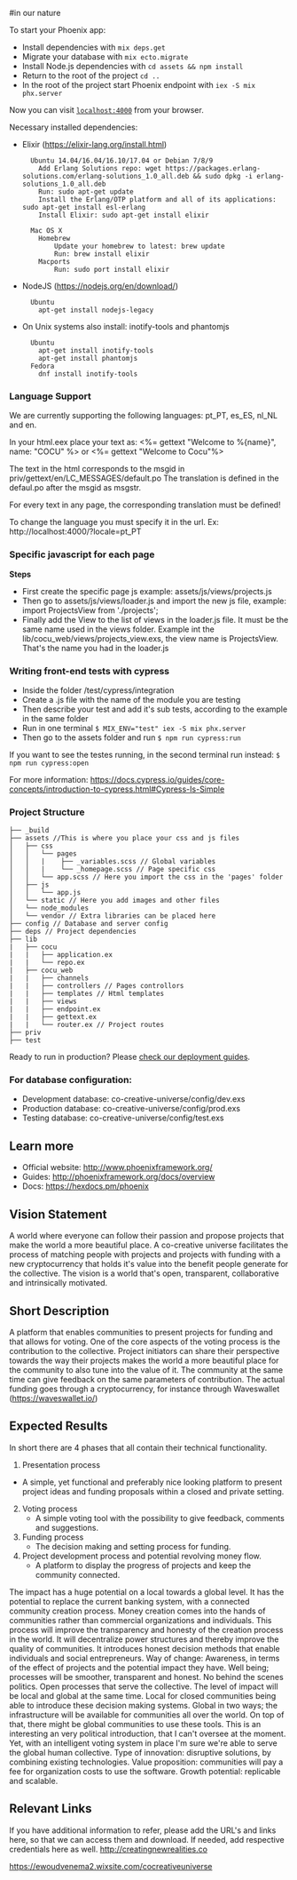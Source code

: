 #in our nature

To start your Phoenix app:

  * Install dependencies with `mix deps.get`
  * Migrate your database with `mix ecto.migrate`
  * Install Node.js dependencies with `cd assets && npm install`
  * Return to the root of the project `cd ..`
  * In the root of the project start Phoenix endpoint with `iex -S mix phx.server`

Now you can visit [`localhost:4000`](http://localhost:4000) from your browser.

Necessary installed dependencies:
  * Elixir (https://elixir-lang.org/install.html)
    ``` 
      Ubuntu 14.04/16.04/16.10/17.04 or Debian 7/8/9
        Add Erlang Solutions repo: wget https://packages.erlang-solutions.com/erlang-solutions_1.0_all.deb && sudo dpkg -i erlang-solutions_1.0_all.deb
        Run: sudo apt-get update
        Install the Erlang/OTP platform and all of its applications: sudo apt-get install esl-erlang
        Install Elixir: sudo apt-get install elixir
      
      Mac OS X
        Homebrew
            Update your homebrew to latest: brew update
            Run: brew install elixir
        Macports
            Run: sudo port install elixir
    ```
  * NodeJS (https://nodejs.org/en/download/)
    ```
      Ubuntu
        apt-get install nodejs-legacy
    ```

  * On Unix systems also install: inotify-tools and phantomjs
    ```
      Ubuntu
        apt-get install inotify-tools
        apt-get install phantomjs
      Fedora
        dnf install inotify-tools
    ```

### Language Support
We are currently supporting the following languages: pt_PT, es_ES, nl_NL and en.

In your html.eex place your text as: 
<%= gettext "Welcome to %{name}", name: "COCU" %> or
<%= gettext "Welcome to Cocu"%>

The text in the html corresponds to the msgid in priv/gettext/en/LC_MESSAGES/default.po
The translation is defined in the defaul.po after the msgid as msgstr.

For every text in any page, the corresponding translation must be defined!

To change the language you must specify it in the url. Ex: http://localhost:4000/?locale=pt_PT

### Specific javascript for each page
**Steps**
- First create the specific page js example: assets/js/views/projects.js
- Then go to assets/js/views/loader.js and import the new js file, example: import ProjectsView from './projects';
- Finally add the View to the list of views in the loader.js file. It must be the same name used in the views folder. Example int the lib/cocu_web/views/projects_view.exs, the view name is ProjectsView. That's the name you had in the loader.js

### Writing front-end tests with cypress
- Inside the folder /test/cypress/integration
- Create a .js file with the name of the module you are testing
- Then describe your test and add it's sub tests, according to the example in the same folder
- Run in one terminal ```$ MIX_ENV="test" iex -S mix phx.server ```
- Then go to the assets folder and run ```$ npm run cypress:run ```

If you want to see the testes running, in the second terminal run instead: ```$ npm run cypress:open ```

For more information: https://docs.cypress.io/guides/core-concepts/introduction-to-cypress.html#Cypress-Is-Simple

### Project Structure
```
├── _build
├── assets //This is where you place your css and js files
│   ├── css
│   │   └── pages
│   │   |    ├── _variables.scss // Global variables
│   │   |    └── _homepage.scss // Page specific css
│   │   └── app.scss // Here you import the css in the 'pages' folder
│   ├── js
│   │   └── app.js
│   └── static // Here you add images and other files
│   └── node_modules
│   └── vendor // Extra libraries can be placed here
├── config // Database and server config
├── deps // Project dependencies
├── lib
|   ├── cocu
|   |   ├── application.ex
|   |   └── repo.ex
|   ├── cocu_web
|   |   ├── channels
|   |   ├── controllers // Pages controllors
|   |   ├── templates // Html templates
|   |   ├── views
|   |   ├── endpoint.ex
|   |   ├── gettext.ex
|   |   └── router.ex // Project routes
├── priv
├── test

```

Ready to run in production? Please [check our deployment guides](http://www.phoenixframework.org/docs/deployment).

### For database configuration:
 * Development database: co-creative-universe/config/dev.exs 
 * Production database: co-creative-universe/config/prod.exs 
 * Testing database: co-creative-universe/config/test.exs 

## Learn more

  * Official website: http://www.phoenixframework.org/
  * Guides: http://phoenixframework.org/docs/overview
  * Docs: https://hexdocs.pm/phoenix


## Vision Statement

A world where everyone can follow their passion and propose projects that make the world a more beautiful place. A co-creative universe facilitates
the process of matching people with projects and projects with funding with a new cryptocurrency
that holds it's value into the benefit people generate for the collective.
The vision is a world that's open, transparent, collaborative and intrinsically motivated. 

## Short Description

A platform that enables communities to present projects for funding and that allows for voting. One of
the core aspects of the voting process is the contribution to the collective. Project initiators can share their perspective towards the way their projects makes the world a more beautiful place for the community to also tune into the value of it. The community at the same time can give feedback on the same parameters of contribution. The actual funding goes through a cryptocurrency, for instance through Waveswallet (https://waveswallet.io/) 


## Expected Results

In short there are 4 phases that all contain their technical functionality.
1. Presentation process 
  * A simple, yet functional and preferably nice looking platform to present project ideas and funding proposals within a closed and private setting.
2. Voting process 
    * A simple voting tool with the possibility to give feedback, comments and suggestions.
3. Funding process 
    * The decision making and setting process for funding.
4. Project development process and potential revolving money flow.
    * A platform to display the progress of projects and keep the community connected.
 

The impact has a huge potential on a local towards a global level. It has
the potential to replace the current banking system, with a connected community creation process. Money creation comes into the hands of communities rather than commercial organizations and individuals. This process will improve the transparency and honesty of the creation process
in the world. It will decentralize power structures and thereby improve the quality of communities. It introduces honest decision methods that enable
individuals and social entrepreneurs. Way of change: Awareness, in terms of the effect of projects and the potential impact they have. Well being; processes will be smoother, transparent and honest. No behind the scenes politics. Open processes that serve the collective.
The level of impact will be local and global at the same time. Local for closed communities being able to introduce these decision making systems. Global in two ways; the infrastructure will be available for communities all over the world. On top of that, there might be global communities to use these tools. This is an interesting an very political
introduction, that I can't oversee at the moment. Yet, with an intelligent voting system in place I'm sure we're able to serve the global human collective.
Type of innovation: disruptive solutions, by combining existing
technologies.
Value proposition: communities will pay a fee for organization costs to use
the software.
Growth potential: replicable and scalable. 

## Relevant Links

If you have additional information to refer, please add the URL's and links here, so
that we can access them and download. If needed, add respective credentials here as well.
http://creatingnewrealities.co

https://ewoudvenema2.wixsite.com/cocreativeuniverse
